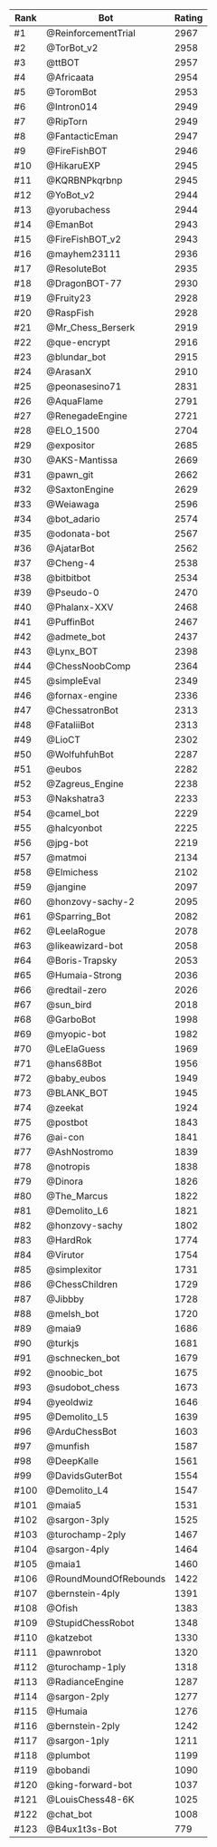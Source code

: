 Rank|Bot|Rating
---|---|---
#1|@ReinforcementTrial|2967
#2|@TorBot_v2|2958
#3|@ttBOT|2957
#4|@Africaata|2954
#5|@ToromBot|2953
#6|@Intron014|2949
#7|@RipTorn|2949
#8|@FantacticEman|2947
#9|@FireFishBOT|2946
#10|@HikaruEXP|2945
#11|@KQRBNPkqrbnp|2945
#12|@YoBot_v2|2944
#13|@yorubachess|2944
#14|@EmanBot|2943
#15|@FireFishBOT_v2|2943
#16|@mayhem23111|2936
#17|@ResoluteBot|2935
#18|@DragonBOT-77|2930
#19|@Fruity23|2928
#20|@RaspFish|2928
#21|@Mr_Chess_Berserk|2919
#22|@que-encrypt|2916
#23|@blundar_bot|2915
#24|@ArasanX|2910
#25|@peonasesino71|2831
#26|@AquaFlame|2791
#27|@RenegadeEngine|2721
#28|@ELO_1500|2704
#29|@expositor|2685
#30|@AKS-Mantissa|2669
#31|@pawn_git|2662
#32|@SaxtonEngine|2629
#33|@Weiawaga|2596
#34|@bot_adario|2574
#35|@odonata-bot|2567
#36|@AjatarBot|2562
#37|@Cheng-4|2538
#38|@bitbitbot|2534
#39|@Pseudo-0|2470
#40|@Phalanx-XXV|2468
#41|@PuffinBot|2467
#42|@admete_bot|2437
#43|@Lynx_BOT|2398
#44|@ChessNoobComp|2364
#45|@simpleEval|2349
#46|@fornax-engine|2336
#47|@ChessatronBot|2313
#48|@FataliiBot|2313
#49|@LioCT|2302
#50|@WolfuhfuhBot|2287
#51|@eubos|2282
#52|@Zagreus_Engine|2238
#53|@Nakshatra3|2233
#54|@camel_bot|2229
#55|@halcyonbot|2225
#56|@jpg-bot|2219
#57|@matmoi|2134
#58|@Elmichess|2102
#59|@jangine|2097
#60|@honzovy-sachy-2|2095
#61|@Sparring_Bot|2082
#62|@LeelaRogue|2078
#63|@likeawizard-bot|2058
#64|@Boris-Trapsky|2053
#65|@Humaia-Strong|2036
#66|@redtail-zero|2026
#67|@sun_bird|2018
#68|@GarboBot|1998
#69|@myopic-bot|1982
#70|@LeElaGuess|1969
#71|@hans68Bot|1956
#72|@baby_eubos|1949
#73|@BLANK_BOT|1945
#74|@zeekat|1924
#75|@postbot|1843
#76|@ai-con|1841
#77|@AshNostromo|1839
#78|@notropis|1838
#79|@Dinora|1826
#80|@The_Marcus|1822
#81|@Demolito_L6|1821
#82|@honzovy-sachy|1802
#83|@HardRok|1774
#84|@Virutor|1754
#85|@simplexitor|1731
#86|@ChessChildren|1729
#87|@Jibbby|1728
#88|@melsh_bot|1720
#89|@maia9|1686
#90|@turkjs|1681
#91|@schnecken_bot|1679
#92|@noobic_bot|1675
#93|@sudobot_chess|1673
#94|@yeoldwiz|1646
#95|@Demolito_L5|1639
#96|@ArduChessBot|1603
#97|@munfish|1587
#98|@DeepKalle|1561
#99|@DavidsGuterBot|1554
#100|@Demolito_L4|1547
#101|@maia5|1531
#102|@sargon-3ply|1525
#103|@turochamp-2ply|1467
#104|@sargon-4ply|1464
#105|@maia1|1460
#106|@RoundMoundOfRebounds|1422
#107|@bernstein-4ply|1391
#108|@Ofish|1383
#109|@StupidChessRobot|1348
#110|@katzebot|1330
#111|@pawnrobot|1320
#112|@turochamp-1ply|1318
#113|@RadianceEngine|1287
#114|@sargon-2ply|1277
#115|@Humaia|1276
#116|@bernstein-2ply|1242
#117|@sargon-1ply|1211
#118|@plumbot|1199
#119|@bobandi|1090
#120|@king-forward-bot|1037
#121|@LouisChess48-6K|1025
#122|@chat_bot|1008
#123|@B4ux1t3s-Bot|779
